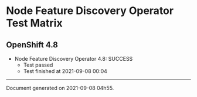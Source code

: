 
Node Feature Discovery Operator Test Matrix
===========================================

OpenShift 4.8
-------------


* Node Feature Discovery Operator 4.8: SUCCESS
  - Test passed
  - Test finished at 2021-09-08 00:04


---
Document generated on 2021-09-08 04h55.

